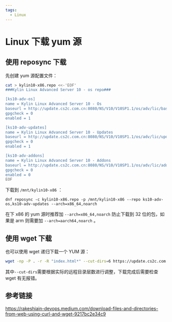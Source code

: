 ```yaml
---
tags:
  - Linux
---
```


# Linux 下载 yum 源

## 使用 reposync 下载

先创建 yum 源配置文件：

```bash
cat > kylin10-x86.repo <<-'EOF'
###Kylin Linux Advanced Server 10 - os repo###

[ks10-adv-os]
name = Kylin Linux Advanced Server 10 - Os
baseurl = http://update.cs2c.com.cn:8080/NS/V10/V10SP1.1/os/adv/lic/base/$basearch/
gpgcheck = 0
enabled = 1

[ks10-adv-updates]
name = Kylin Linux Advanced Server 10 - Updates
baseurl = http://update.cs2c.com.cn:8080/NS/V10/V10SP1.1/os/adv/lic/updates/$basearch/
gpgcheck = 0
enabled = 1

[ks10-adv-addons]
name = Kylin Linux Advanced Server 10 - Addons
baseurl = http://update.cs2c.com.cn:8080/NS/V10/V10SP1.1/os/adv/lic/addons/$basearch/
gpgcheck = 0
enabled = 0
EOF
```

下载到 `/mnt/kylin10-x86` ：

```
dnf reposync -c kylin10-x86.repo -p /mnt/kylin10-x86 --repo ks10-adv-os,ks10-adv-updates --arch=x86_64,noarch
```

在下 x86 的 yum 源时推荐加 `--arch=x86_64,noarch` 防止下载到 32 位的包，如果是 arm 则需要加 `--arch=aarch64,noarch` 。

## 使用 wget 下载

也可以使用 wget 递归下载一个 YUM 源：

```bash
wget -np -P . -r -R "index.html*" --cut-dirs=6 https://update.cs2c.com.cn/NS/V10/V10SP1.1/os/adv/lic/updates/
```

其中`--cut-dirs`需要根据实际的远程目录层数进行调整，下载完成后需要检查 wget 有无报错。

## 参考链接

<https://rakeshjain-devops.medium.com/download-files-and-directories-from-web-using-curl-and-wget-9217bc2e34c9>
